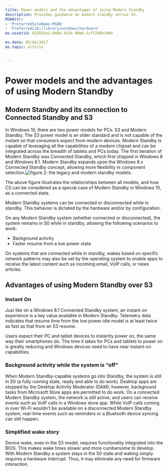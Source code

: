 ```yaml
---
title: Power models and the advantages of using Modern Standby
description: Provides guidance on modern standby versus S3.
MSHAttr:
- 'PreferredSiteName:MSDN'
- 'PreferredLib:/library/windows/hardware'
ms.assetid: 832825e1-840d-415b-90b6-2cf5768e399e

ms.date: 05/02/2017
ms.topic: article


---
```


# Power models and the advantages of using Modern Standby


## Modern Standby and its connection to Connected Standby and S3


In Windows 10, there are two power models for PCs: S3 and Modern Standby. The S3 power model is an older standard and is not capable of the instant on that consumers expect from modern devices. Modern Standby is capable of leveraging all the capabilities of a modern chipset and can be integrated across the breadth of tablets and PCs today. The first iteration of Modern Standby was Connected Standby, which first shipped in Windows 8 and Windows 8.1. Modern Standby expands upon the Windows 8.x Connected Standby concept, allowing more flexibility in component selection.![figure 2: the legacy and modern standby models.](../images/modern-standby.png)

The above figure illustrates the relationships between all models, and how CS can be considered as a special case of Modern Standby in Windows 10, as a connected state.

Modern Standby systems can be connected or disconnected while in standby. This behavior is dictated by the hardware and/or by configuration.

On any Modern Standby system (whether connected or disconnected), the system remains in S0 while in standby, allowing the following scenarios to work:

-   Background activity
-   Faster resume from a low power state

On systems that are connected while in standby, wakes based on specific network patterns may also be set by the operating system to enable apps to receive the latest content such as incoming email, VoIP calls, or news articles.

## Advantages of using Modern Standby over S3


### Instant On

Just like on a Windows 8.1 Connected Standby system, an instant on experience is a key value available in Modern Standby. Telemetry data indicates that resume time from the low power idle model is at least twice as fast as that from an S3 resume.

Users expect their PC and tablet devices to instantly power on, the same way their smartphones do. The time it takes for PCs and tablets to power on is greatly reducing and Windows devices need to have near instant-on capabilities.

### <a href="" id="background-activity-while-the-system-is--off-"></a>Background activity while the system is “off”

When Modern Standby-capable systems go into Standby, the system is still in S0 (a fully running state, ready and able to do work). Desktop apps are stopped by the Desktop Activity Moderator (DAM); however, background tasks from Microsoft Store apps are permitted to do work. On a connected Modern Standby system, the network is still active, and users can receive events such as VoIP calls in a Windows store app. While VoIP calls coming in over Wi-Fi wouldn’t be available on a disconnected Modern Standby system, real-time events such as reminders or a Bluetooth device syncing can still happen.

### Simplified wake story

Device wake, even in the S3 model, requires functionality integrated into the BIOS. This makes wake times slower and more cumbersome to develop. With Modern Standby a system stays in the S0 state and waking simply requires a hardware interrupt. Thus, it may eliminate any need for firmware interaction.

 

 






